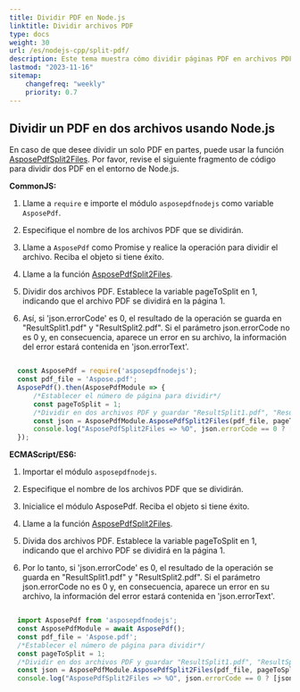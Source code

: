 ```yaml
---
title: Dividir PDF en Node.js
linktitle: Dividir archivos PDF
type: docs
weight: 30
url: /es/nodejs-cpp/split-pdf/
description: Este tema muestra cómo dividir páginas PDF en archivos PDF individuales con Aspose.PDF para Node.js vía C++.
lastmod: "2023-11-16"
sitemap:
    changefreq: "weekly"
    priority: 0.7
---
```


## Dividir un PDF en dos archivos usando Node.js

En caso de que desee dividir un solo PDF en partes, puede usar la función [AsposePdfSplit2Files](https://reference.aspose.com/pdf/nodejs-cpp/organize/asposepdfsplit2files/). 
Por favor, revise el siguiente fragmento de código para dividir dos PDF en el entorno de Node.js.

**CommonJS:**

1. Llame a `require` e importe el módulo `asposepdfnodejs` como variable `AsposePdf`.
1. Especifique el nombre de los archivos PDF que se dividirán.
1. Llame a `AsposePdf` como Promise y realice la operación para dividir el archivo. Reciba el objeto si tiene éxito.
1. Llame a la función [AsposePdfSplit2Files](https://reference.aspose.com/pdf/nodejs-cpp/organize/asposepdfsplit2files/).

1. Dividir dos archivos PDF. Establece la variable pageToSplit en 1, indicando que el archivo PDF se dividirá en la página 1.
1. Así, si 'json.errorCode' es 0, el resultado de la operación se guarda en "ResultSplit1.pdf" y "ResultSplit2.pdf". Si el parámetro json.errorCode no es 0 y, en consecuencia, aparece un error en su archivo, la información del error estará contenida en 'json.errorText'.

```js

  const AsposePdf = require('asposepdfnodejs');
  const pdf_file = 'Aspose.pdf';
  AsposePdf().then(AsposePdfModule => {
      /*Establecer el número de página para dividir*/
      const pageToSplit = 1;
      /*Dividir en dos archivos PDF y guardar "ResultSplit1.pdf", "ResultSplit2.pdf"*/
      const json = AsposePdfModule.AsposePdfSplit2Files(pdf_file, pageToSplit, "ResultSplit1.pdf", "ResultSplit2.pdf");
      console.log("AsposePdfSplit2Files => %O", json.errorCode == 0 ? [json.fileNameResult1, json.fileNameResult2] : json.errorText);
  });
```

**ECMAScript/ES6:**

1. Importar el módulo `asposepdfnodejs`.

1. Especifique el nombre de los archivos PDF que se dividirán.
1. Inicialice el módulo AsposePdf. Reciba el objeto si tiene éxito.
1. Llame a la función [AsposePdfSplit2Files](https://reference.aspose.com/pdf/nodejs-cpp/organize/asposepdfsplit2files/).
1. Divida dos archivos PDF. Establece la variable pageToSplit en 1, indicando que el archivo PDF se dividirá en la página 1.
1. Por lo tanto, si 'json.errorCode' es 0, el resultado de la operación se guarda en "ResultSplit1.pdf" y "ResultSplit2.pdf". Si el parámetro json.errorCode no es 0 y, en consecuencia, aparece un error en su archivo, la información del error estará contenida en 'json.errorText'.

```js

  import AsposePdf from 'asposepdfnodejs';
  const AsposePdfModule = await AsposePdf();
  const pdf_file = 'Aspose.pdf';
  /*Establecer el número de página para dividir*/
  const pageToSplit = 1;
  /*Dividir en dos archivos PDF y guardar "ResultSplit1.pdf", "ResultSplit2.pdf"*/
  const json = AsposePdfModule.AsposePdfSplit2Files(pdf_file, pageToSplit, "ResultSplit1.pdf", "ResultSplit2.pdf");
  console.log("AsposePdfSplit2Files => %O", json.errorCode == 0 ? [json.fileNameResult1, json.fileNameResult2] : json.errorText);
```